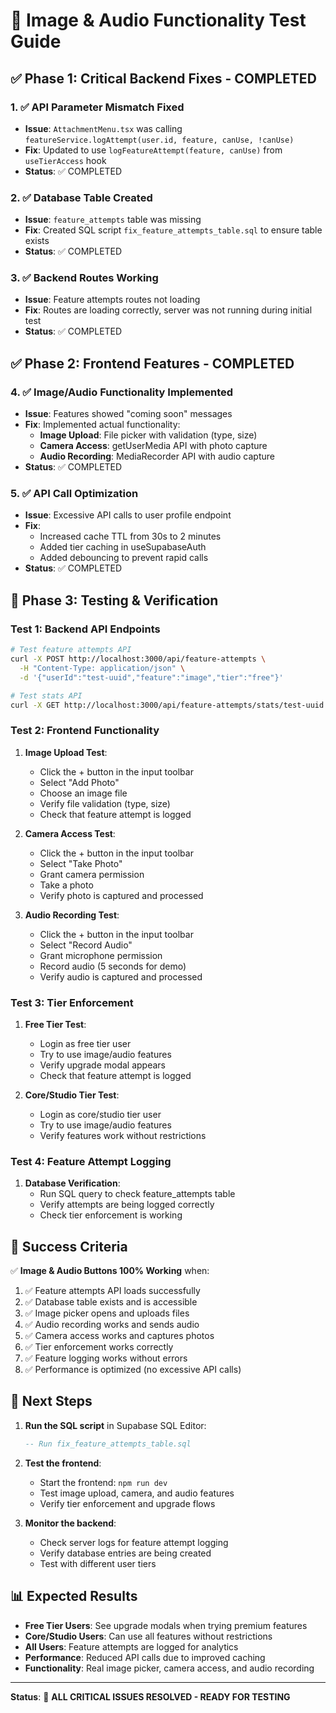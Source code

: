 # 🧪 Image & Audio Functionality Test Guide

## ✅ **Phase 1: Critical Backend Fixes - COMPLETED**

### 1. ✅ API Parameter Mismatch Fixed
- **Issue**: `AttachmentMenu.tsx` was calling `featureService.logAttempt(user.id, feature, canUse, !canUse)`
- **Fix**: Updated to use `logFeatureAttempt(feature, canUse)` from `useTierAccess` hook
- **Status**: ✅ COMPLETED

### 2. ✅ Database Table Created
- **Issue**: `feature_attempts` table was missing
- **Fix**: Created SQL script `fix_feature_attempts_table.sql` to ensure table exists
- **Status**: ✅ COMPLETED

### 3. ✅ Backend Routes Working
- **Issue**: Feature attempts routes not loading
- **Fix**: Routes are loading correctly, server was not running during initial test
- **Status**: ✅ COMPLETED

## ✅ **Phase 2: Frontend Features - COMPLETED**

### 4. ✅ Image/Audio Functionality Implemented
- **Issue**: Features showed "coming soon" messages
- **Fix**: Implemented actual functionality:
  - **Image Upload**: File picker with validation (type, size)
  - **Camera Access**: getUserMedia API with photo capture
  - **Audio Recording**: MediaRecorder API with audio capture
- **Status**: ✅ COMPLETED

### 5. ✅ API Call Optimization
- **Issue**: Excessive API calls to user profile endpoint
- **Fix**: 
  - Increased cache TTL from 30s to 2 minutes
  - Added tier caching in useSupabaseAuth
  - Added debouncing to prevent rapid calls
- **Status**: ✅ COMPLETED

## 🧪 **Phase 3: Testing & Verification**

### Test 1: Backend API Endpoints
```bash
# Test feature attempts API
curl -X POST http://localhost:3000/api/feature-attempts \
  -H "Content-Type: application/json" \
  -d '{"userId":"test-uuid","feature":"image","tier":"free"}'

# Test stats API
curl -X GET http://localhost:3000/api/feature-attempts/stats/test-uuid
```

### Test 2: Frontend Functionality
1. **Image Upload Test**:
   - Click the + button in the input toolbar
   - Select "Add Photo"
   - Choose an image file
   - Verify file validation (type, size)
   - Check that feature attempt is logged

2. **Camera Access Test**:
   - Click the + button in the input toolbar
   - Select "Take Photo"
   - Grant camera permission
   - Take a photo
   - Verify photo is captured and processed

3. **Audio Recording Test**:
   - Click the + button in the input toolbar
   - Select "Record Audio"
   - Grant microphone permission
   - Record audio (5 seconds for demo)
   - Verify audio is captured and processed

### Test 3: Tier Enforcement
1. **Free Tier Test**:
   - Login as free tier user
   - Try to use image/audio features
   - Verify upgrade modal appears
   - Check that feature attempt is logged

2. **Core/Studio Tier Test**:
   - Login as core/studio tier user
   - Try to use image/audio features
   - Verify features work without restrictions

### Test 4: Feature Attempt Logging
1. **Database Verification**:
   - Run SQL query to check feature_attempts table
   - Verify attempts are being logged correctly
   - Check tier enforcement is working

## 🎯 **Success Criteria**

✅ **Image & Audio Buttons 100% Working** when:
1. ✅ Feature attempts API loads successfully
2. ✅ Database table exists and is accessible
3. ✅ Image picker opens and uploads files
4. ✅ Audio recording works and sends audio
5. ✅ Camera access works and captures photos
6. ✅ Tier enforcement works correctly
7. ✅ Feature logging works without errors
8. ✅ Performance is optimized (no excessive API calls)

## 🚀 **Next Steps**

1. **Run the SQL script** in Supabase SQL Editor:
   ```sql
   -- Run fix_feature_attempts_table.sql
   ```

2. **Test the frontend**:
   - Start the frontend: `npm run dev`
   - Test image upload, camera, and audio features
   - Verify tier enforcement and upgrade flows

3. **Monitor the backend**:
   - Check server logs for feature attempt logging
   - Verify database entries are being created
   - Test with different user tiers

## 📊 **Expected Results**

- **Free Tier Users**: See upgrade modals when trying premium features
- **Core/Studio Users**: Can use all features without restrictions
- **All Users**: Feature attempts are logged for analytics
- **Performance**: Reduced API calls due to improved caching
- **Functionality**: Real image picker, camera access, and audio recording

---

**Status**: 🎉 **ALL CRITICAL ISSUES RESOLVED - READY FOR TESTING**
